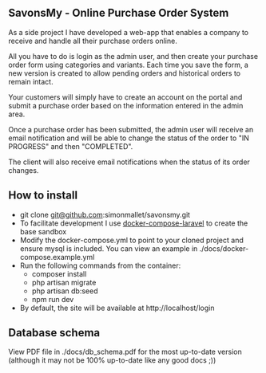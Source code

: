 ## SavonsMy - Online Purchase Order System

As a side project I have developed a web-app that enables a company to receive and handle all their purchase orders online.

All you have to do is login as the admin user, and then create your purchase order form
using categories and variants. Each time you save the form, a new version is created to allow pending orders and historical orders to 
remain intact.

Your customers will simply have to create an account on the portal and submit a purchase order based on the information entered in the 
admin area.

Once a purchase order has been submitted, the admin user will receive an email notification and will be able to change the 
status of the order to "IN PROGRESS" and then "COMPLETED".

The client will also receive email notifications when the status of its order changes.

## How to install
- git clone git@github.com:simonmallet/savonsmy.git
- To facilitate development I use [docker-compose-laravel](https://github.com/aschmelyun/docker-compose-laravel) 
to create the base sandbox
- Modify the docker-compose.yml to point to your cloned project and ensure mysql is included.
You can view an example in ./docs/docker-compose.example.yml
- Run the following commands from the container:
  - composer install
  - php artisan migrate
  - php artisan db:seed
  - npm run dev
- By default, the site will be available at http://localhost/login

## Database schema
View PDF file in ./docs/db_schema.pdf for the most up-to-date version (although it may not be 100% up-to-date like any good docs ;))
